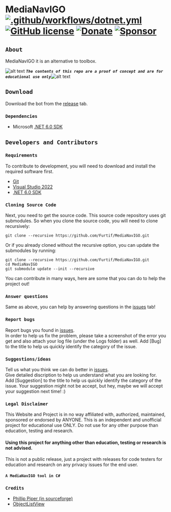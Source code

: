 <!-- define variables -->
[1.1]: http://i.imgur.com/M4fJ65n.png (ATTENTION)

MediaNavIGO <br /><!--[![Build status](https://ci.appveyor.com/api/projects/status/fsp470bmrsl64kyp/branch/master?svg=true)](https://ci.appveyor.com/project/RocketBot/MediaNavIGO/branch/master) [![Github All Releases](https://img.shields.io/github/downloads/Furtif/MediaNavIGO/total.svg?maxAge=750)](https://github.com/Furtif/MediaNavIGO/releases) -->
[![.github/workflows/dotnet.yml](https://github.com/Furtif/MediaNavIGO/actions/workflows/dotnet.yml/badge.svg)](https://github.com/Furtif/MediaNavIGO/actions/workflows/dotnet.yml) [![GitHub license](https://img.shields.io/badge/license-Apache-blue.svg)](https://github.com/Furtif/MediaNavIGO/blob/master/License.md) 
[![Donate](https://img.shields.io/badge/Donate-PayPal-green.svg)](https://www.paypal.me/rocketbot) [![Sponsor](https://img.shields.io/badge/Sponsor-Link-brightgreen.svg)](https://github.com/sponsors/Furtif)
===================

 ## `About` 
 MediaNavIGO it is an alternative to toolbox.

![alt text][1.1] <strong><em>`The contents of this repo are a proof of concept and are for educational use only`</em></strong>![alt text][1.1]<br/>

## `Download`
Download the bot from the [release](https://github.com/Furtif/MediaNavIGO/releases) tab.  

### `Dependencies`
 - Microsoft [.NET 6.0 SDK](https://dotnet.microsoft.com/download/dotnet/6.0)
 <!-- Microsoft [VisualStudio 2022](https://visualstudio.microsoft.com/fr/vs/preview/)-->

## `Developers and Contributors`

### `Requirements`

To contribute to development, you will need to download and install the required software first.

- [Git](https://git-scm.com/downloads)
- [Visual Studio 2022](https://visualstudio.microsoft.com/fr/vs/preview/)
- [.NET 6.0 SDK](https://dotnet.microsoft.com/download/dotnet/6.0)

### `Cloning Source Code`

Next, you need to get the source code.  This source code repository uses git submodules. So when you clone the source code, you will need to clone recursively:

```
git clone --recursive https://github.com/Furtif/MediaNavIGO.git
```

Or if you already cloned without the recursive option, you can update the submodules by running:

```
git clone --recursive https://github.com/Furtif/MediaNavIGO.git
cd MediaNavIGO
git submodule update --init --recursive
```

 You can contribute in many ways, here are some that you can do to help the project out!

### `Answer questions`
 Same as above, you can help by answering questions in the [issues](https://github.com/Furtif/MediaNavIGO/issues) tab!

### `Report bugs`
 Report bugs you found in [issues](https://github.com/Furtif/MediaNavIGO/issues).  
In order to help us fix the problem, please take a screenshot of the error you get and also attach your log file (under the Logs folder) as well. Add [Bug] to the title to help us quickly identify the category of the issue.

### `Suggestions/ideas`
 Tell us what you think we can do better in [issues](https://github.com/Furtif/MediaNavIGO/issues).  
Give detailed discription to help us understand what you are looking for. Add [Suggestion] to the title to help us quickly identify the category of the issue. Your suggestion might not be accept, but hey, maybe we will accept your suggestion next time! :)

### `Legal Disclaimer`

This Website and Project is in no way affiliated with, authorized, maintained, sponsored or endorsed by ANYONE. This is an independent and unofficial project for educational use ONLY. Do not use for any other purpose than education, testing and research.

#### Using this project for anything other than education, testing or research is not advised.

This is not a public release, just a project with releases for code testers for education and research on any privacy issues for the end user.

#### `A MediaNavIGO tool in C#`


### `Credits`
- [Phillip Piper (in sourceforge)](https://sourceforge.net/u/grammarian)
- [ObjectListView](https://github.com/Furtif/ObjectListView)
